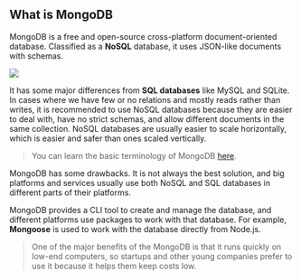## What is MongoDB

MongoDB is a free and open-source cross-platform document-oriented database. Classified as a **NoSQL** database, it uses JSON-like documents with schemas.


![](https://www.master-bigdata.com/wp-content/uploads/2016/02/mongo-db-logo-e1456909721366-653x270.jpg)

 
It has some major differences from **SQL databases** like MySQL and SQLite. In cases where we have few or no relations and mostly reads rather than writes, it is recommended to use NoSQL databases because they are easier to deal with, have no strict schemas, and allow different documents in the same collection. NoSQL databases are usually easier to scale horizontally, which is easier and safer than ones scaled vertically.

>You can learn the basic terminology of MongoDB [here]().

MongoDB has some drawbacks. It is not always the best solution, and big platforms and services usually use both NoSQL and SQL databases in different parts of their platforms.

MongoDB provides a CLI tool to create and manage the database, and different platforms use packages to work with that database. For example, **Mongoose** is used to work with the database directly from Node.js.

>One of the major benefits of the MongoDB is that it runs quickly on low-end computers, so startups and other young companies prefer to use it because it helps them keep costs low.